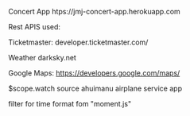 Concert App
htps://jmj-concert-app.herokuapp.com

Rest APIS used:

Ticketmaster:
developer.ticketmaster.com/

Weather
darksky.net

Google Maps:
https://developers.google.com/maps/

$scope.watch source ahuimanu airplane service app

filter for time format fom "moment.js"

